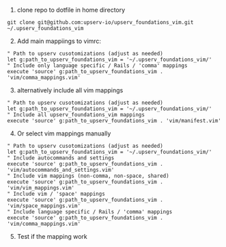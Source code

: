 1. clone repo to dotfile in home directory
```
git clone git@github.com:upserv-io/upserv_foundations_vim.git ~/.upserv_foundations_vim
```
2. Add main mappiings to vimrc:
```
" Path to upserv cusotomizations (adjust as needed)
let g:path_to_upserv_foundations_vim = '~/.upserv_foundations_vim/'
" Include only language specific / Rails / 'comma' mappings
execute 'source' g:path_to_upserv_foundations_vim . 'vim/comma_mappings.vim'

```
3. alternatively include all vim mappings 
```
" Path to upserv cusotomizations (adjust as needed)
let g:path_to_upserv_foundations_vim = '~/.upserv_foundations_vim/'
" Include all upserv_foundations_vim mappings 
execute 'source' g:path_to_upserv_foundations_vim . 'vim/manifest.vim'
```
4. Or select vim mappings manually
```
" Path to upserv cusotomizations (adjust as needed)
let g:path_to_upserv_foundations_vim = '~/.upserv_foundations_vim/'
" Include autocommands and settings
execute 'source' g:path_to_upserv_foundations_vim . 'vim/autocommands_and_settings.vim'
" Include vim mappings (non-comma, non-space, shared)
execute 'source' g:path_to_upserv_foundations_vim . 'vim/vim_mappings.vim'
" Include vim / 'space' mappings
execute 'source' g:path_to_upserv_foundations_vim . 'vim/space_mappings.vim'
" Include language specific / Rails / 'comma' mappings
execute 'source' g:path_to_upserv_foundations_vim . 'vim/comma_mappings.vim'
```
5. Test if the mapping work

